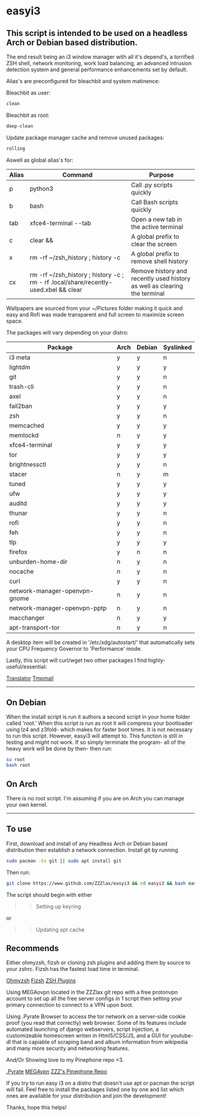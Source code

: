 # easyi3 #

## This script is intended to be used on a headless Arch or Debian based distribution. ##

The end result being an i3 window manager with all it's depend's, a torrified ZSH shell, network monitoring, work load balancing, an advanced intrusion detection system and general performance enhancements set by default.

Alias's are preconfigured for bleachbit and system matinence:

Bleachbit as user:

```BASH
clean
```

Bleachbit as root:

```BASH
deep-clean
```

Update package manager cache and remove unused packages:

```BASH
rolling
```

Aswell as global alias's for:

Alias | Command | Purpose |
| --- | --- | --- |
p | python3 | Call .py scripts quickly |
b | bash | Call Bash scripts quickly |
tab | xfce4-terminal --tab | Open a new tab in the active terminal |
c | clear && | A global prefix to clear the screen |
x | rm -rf ~/zsh_history ; history -c | A global prefix to remove shell history |
cx | rm -rf ~/zsh_history ; history -c ; rm - rf .local/share/recently-used.xbel && clear | Remove history and recently used history as well as clearing the terminal |

Wallpapers are sourced from your ~/Pictures folder making it quick and easy and Rofi was made transparent and full screen to maximize screen space.

The packages will vary depending on your distro:

Package | Arch | Debian | Syslinked |
| --- | --- | --- | --- |
i3 meta | y | y | n |
lightdm | y | y | y |
git | y | y | n |
trash-cli | y | y | n |
axel | y | y | n |
fail2ban | y | y | y |
zsh | y | y | n |
memcached | y | y | y |
memlockd | n | y | y |
xfce4-terminal | y | y | y |
tor | y | y | y |
brightnessctl | y | y | n |
stacer | n | y | m |
tuned | y | y | y |
ufw | y | y | y |
auditd | y | y | y |
thunar | y | y | n |
rofi | y | y | n |
feh | y | y | n |
tlp | y | y | y |
firefox | y | n | n |
unburden-home-dir | n | y | n |
nocache | n | y | n |
curl | y | y | n |
network-manager-openvpn-gnome | n | y | n |
network-manager-openvpn-pptp | n | y | n |
macchanger | n | y | y |
apt-transport-tor | n | y | n |

A desktop item will be created in '/etc/xdg/autostart/' that automatically sets your CPU Frequency Governor to 'Performance' mode.

Lastly, this script will curl/wget two other packages I find highly-useful/essential:

<div>
  <html>
    <a href="https://github.com/soimort/translate-shell">Translator</a>
    <a href="https://github.com/sdushantha/tmpmail">Tmpmail</a>
  </html>
</div>



***

## On Debian ##

When the install script is run it authors a second script in your home folder called 'root.' When this script is run as root it will compress your bootloader using lz4 and z3fold- which makes for faster boot times. It is not necessary to run this script. However, easyi3 will attempt to. This function is still in testing and *might* not work. If so simply terminate the program- all of the heavy work will be done by then- then run:

```BASH
su root
bash root
```

## On Arch ##

There is no root script. I'm assuming if you are on Arch you can manage your own kernel.

***

## To use ##

First, download and install of any Headless Arch or Debian based distribution then establish a network connection. Install git by running

```BASH
sudo pacman -Ss git || sudo apt install git
```

Then run:

```BASH
git clone https://www.github.com/ZZZlax/easyi3 && cd easyi3 && bash easyi3
```

The script should begin with either

>> Setting up keyring

or

>> Updating apt cache


## Recommends ##

Either ohmyzsh, fizsh or cloning zsh plugins and adding them by source to your zshrc. Fizsh has the fastest load time in terminal.



<div>
  <html>
    <a href="https://github.com/ohmyzsh/ohmyzsh">Ohmyzsh</a>
    <a href="https://github.com/zsh-users/fizsh">Fizsh</a>
    <a href="https://github.com/topics/zsh-plugins">ZSH Plugins</a>
    <br>
  </html>
</div>


Using MEGAovpn located in the ZZZlax git repo with a free protonvpn account to set up all the free server configs in 1 script then setting your primary connection to connect to a VPN upon boot.

Using .Pyrate Browser to access the tor network on a server-side cookie proof (you read that correctly) web browser. Some of its features include automated launching of django webservers, script injection, a customizeable homescreen writen in Html5/CSS/JS, and a GUI for youtube-dl that is capiable of scraping band and album information from wikipedia and many more security and networking features.

And/Or Showing love to my Pinephone repo <3.



<div>
  <html>
    <a href="https://github.com/ZZZlax/.Pyrate">.Pyrate</a>
    <a href="https://github.com/ZZZlax/MEGAvpn">MEGAvpn</a>
    <a href="https://github.com/ZZZlax/Pinephone">ZZZ's Pinephone Repo</a>
  </html>
</div>



If you try to run easy i3 on a distro that doesn't use apt or pacman the script will fail. Feel free to install the packages listed one by one and list which ones are available for your distribution and join the development!

Thanks, hope this helps!
